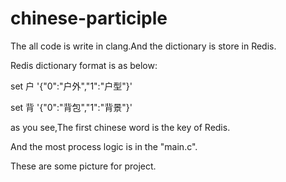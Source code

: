 # chinese-participle

The all code is write in clang.And the dictionary is store in Redis.

Redis dictionary format is as below:

set 户 '{"0":"户外","1":"户型"}'

set 背 '{"0":"背包","1":"背景"}'

as you see,The first chinese word is the key of Redis.

And the most process logic is in the "main.c".

These are some picture for project.


